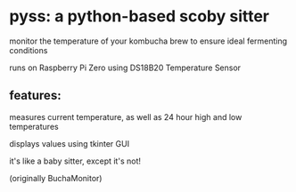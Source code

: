 # pyss: a python-based scoby sitter

monitor the temperature of your kombucha brew to ensure ideal fermenting conditions

runs on Raspberry Pi Zero using DS18B20 Temperature Sensor

## features:
measures current temperature, as well as 24 hour high and low temperatures

displays values using tkinter GUI

it's like a baby sitter, except it's not!

(originally BuchaMonitor)
